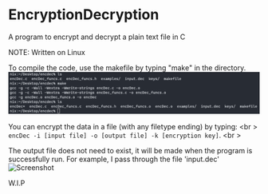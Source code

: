 # EncryptionDecryption
A program to encrypt and decrypt a plain text file in C

NOTE: Written on Linux

To compile the code, use the makefile by typing "make" in the directory.
![Screenshot](images/make.png)

You can encrypt the data in a file (with any filetype ending) by typing: <br \>
```encDec -i [input file] -o [output file] -k [encryption key]```. <br \>

The output file does not need to exist, it will be made when the program is successfully run.
For example, I pass through the file 'input.dec'
![Screenshot](images/enc.png)

W.I.P
